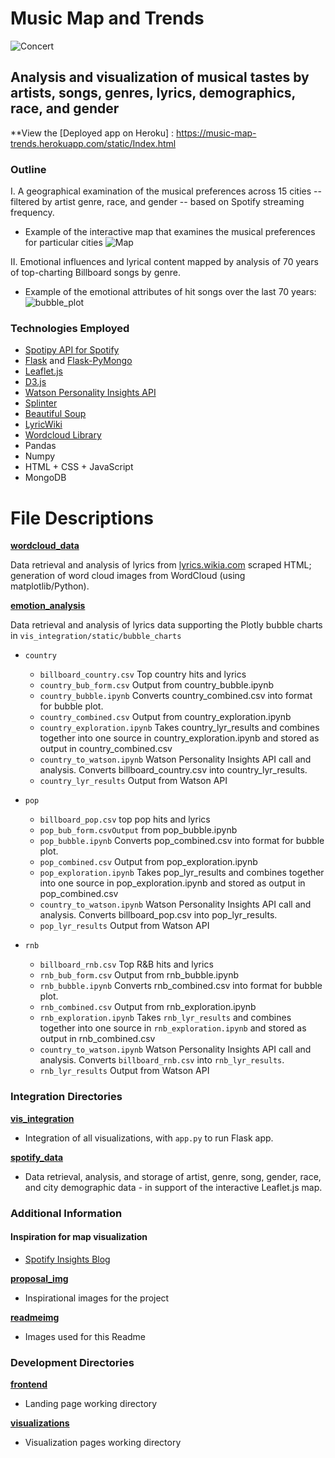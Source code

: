 # Music Map and Trends

![Concert](readmeimg/concert.png)

## Analysis and visualization of musical tastes by artists, songs, genres, lyrics, demographics, race, and gender

**View the [Deployed app on Heroku] : https://music-map-trends.herokuapp.com/static/Index.html

### Outline

I. A geographical examination of the musical preferences across 15 cities -- filtered by artist genre, race, and gender -- based on Spotify streaming frequency. 
* Example of the interactive map that examines the musical preferences for particular cities
![Map](readmeimg/map.png)

II. Emotional influences and lyrical content mapped by analysis of 70 years of top-charting Billboard songs by genre. 
* Example of the emotional attributes of hit songs over the last 70 years: 
![bubble_plot](readmeimg/bubble.png)

### Technologies Employed

* [Spotipy API for Spotify](http://spotipy.readthedocs.io/en/latest/#api-reference)
* [Flask](http://flask.pocoo.org/docs/0.12/quickstart/) and [Flask-PyMongo](https://flask-pymongo.readthedocs.io/en/latest/)
* [Leaflet.js](http://leafletjs.com/)
* [D3.js](http://d3js.org)
* [Watson Personality Insights API](https://www.ibm.com/watson/developercloud/personality-insights/api/v3)
* [Splinter](https://splinter.readthedocs.io/en/latest/)
* [Beautiful Soup](https://www.crummy.com/software/BeautifulSoup/bs4/doc/)
* [LyricWiki](http://lyrics.wikia.com)
* [Wordcloud Library](http://amueller.github.io/word_cloud/)
* Pandas
* Numpy
* HTML + CSS + JavaScript
* MongoDB

# File Descriptions

**[wordcloud_data](https://github.com/Anaisdg/Popular_Music_Insights/tree/master/wordcloud_data)**

Data retrieval and analysis of lyrics from [lyrics.wikia.com](http://lyrics.wikia.com) scraped HTML; generation of word cloud images from WordCloud (using matplotlib/Python).

**[emotion_analysis](https://github.com/Anaisdg/Popular_Music_Insights/tree/master/emotion_analysis)**

Data retrieval and analysis of lyrics data supporting the Plotly bubble charts in ```vis_integration/static/bubble_charts```

* ```country```
  * ```billboard_country.csv``` Top country hits and lyrics
  * ```country_bub_form.csv``` Output from country_bubble.ipynb
  * ```country_bubble.ipynb``` Converts country_combined.csv into format for bubble plot. 
  * ```country_combined.csv``` Output from country_exploration.ipynb
  * ```country_exploration.ipynb``` Takes country_lyr_results and combines together into one source in country_exploration.ipynb and stored as output in country_combined.csv
  * ```country_to_watson.ipynb``` Watson Personality Insights API call and analysis. Converts billboard_country.csv into country_lyr_results.
  * ```country_lyr_results``` Output from Watson API

* ```pop```
  * ```billboard_pop.csv``` top pop hits and lyrics
  * ```pop_bub_form.csvOutput``` from pop_bubble.ipynb
  * ```pop_bubble.ipynb``` Converts pop_combined.csv into format for bubble plot. 
  * ```pop_combined.csv``` Output from pop_exploration.ipynb
  * ```pop_exploration.ipynb``` Takes pop_lyr_results and combines together into one source in pop_exploration.ipynb and stored as output in pop_combined.csv
  * ```country_to_watson.ipynb``` Watson Personality Insights API call and analysis. Converts billboard_pop.csv into pop_lyr_results.
  * ```pop_lyr_results``` Output from Watson API

* ```rnb```
  * ```billboard_rnb.csv``` Top R&B hits and lyrics
  * ```rnb_bub_form.csv``` Output from rnb_bubble.ipynb
  * ```rnb_bubble.ipynb``` Converts rnb_combined.csv into format for bubble plot. 
  * ```rnb_combined.csv``` Output from rnb_exploration.ipynb
  * ```rnb_exploration.ipynb``` Takes ```rnb_lyr_results``` and combines together into one source in ```rnb_exploration.ipynb``` and stored as output in rnb_combined.csv
  * ```country_to_watson.ipynb``` Watson Personality Insights API call and analysis. Converts ```billboard_rnb.csv``` into ```rnb_lyr_results```.
  * ```rnb_lyr_results``` Output from Watson API

### Integration Directories

**[vis_integration](https://github.com/Anaisdg/Popular_Music_Insights/tree/master/vis_integration)**
* Integration of all visualizations, with ```app.py``` to run Flask app.

**[spotify_data](https://github.com/Anaisdg/Popular_Music_Insights/tree/master/spotify_data)**
* Data retrieval, analysis, and storage of artist, genre, song, gender, race, and city demographic data - in support of the interactive Leaflet.js map. 

### Additional Information

#### Inspiration for map visualization
* [Spotify Insights Blog](https://insights.spotify.com/us/2016/12/07/musical-map-of-the-world-2-0/)

**[proposal_img](https://github.com/Anaisdg/Popular_Music_Insights/tree/master/proposal_img)**
* Inspirational images for the project

**[readmeimg](https://github.com/Anaisdg/Popular_Music_Insights/tree/master/readmeimg)**
* Images used for this Readme

### Development Directories

**[frontend](https://github.com/Anaisdg/Popular_Music_Insights/tree/master/frontend)**
* Landing page working directory

**[visualizations](https://github.com/Anaisdg/Popular_Music_Insights/tree/master/visualizations)**
* Visualization pages working directory



